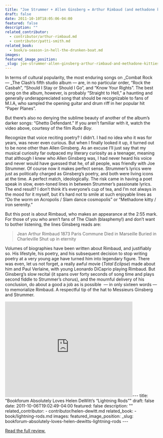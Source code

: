 ```yaml
---
title: "Joe Strummer + Allen Ginsberg = Arthur Rimbaud (and methadone kitties!)"
draft: false
date: 2011-10-10T18:05:06-04:00
featured: false
description: ""
related_contributor:
  - contributor/arthur-rimbaud.md
  - contributor/patti-smith.md
related_book:
  - book/a-season-in-hell-the-drunken-boat.md
images:
featured_image_position: 
_slug: joe-strummer-allen-ginsberg-arthur-rimbaud-and-methadone-kitties
---
```


In terms of cultural popularity, the most enduring songs on _Combat Rock — _The Clash’s fifth studio album — are, in no particular order, “Rock the Casbah”, “Should I Stay or Should I Go”, and “Know Your Rights”. The best song on the album, however, is probably “Straight to Hell,” a haunting and generally underappreciated song that should be recognizable to fans of M.I.A, who sampled the opening guitar and drum riff in her popular hit “Paper Planes”.

But there’s also no denying the sublime beauty of another of the album’s darker songs: “Ghetto Defendant.” If you aren’t familiar with it, watch the video above, courtesy of the film _Rude Boy_.

Recognize that voice reciting poetry? I didn’t. I had no idea who it was for years, was never even curious. But when I finally looked it up, it turned out to be none other than Allen Ginsberg. As an excuse I’ll just say that my musical curiosity far outpaced my literary curiosity as a teenager, meaning that although I knew who Allen Ginsberg was, I had never heard his voice and never would have guessed that he, of all people, was friendly with Joe Strummer. Of course now it makes perfect sense. Strummer’s lyrics were just as politically charged as Ginsberg’s poetry, and both were living icons at the time. A perfect match, ideologically. The risk came in having a poet speak in slow, even-toned lines in between Strummer’s passionate lyrics. The end result? I don’t think it’s everyone’s cup of tea, and I’m not always in the mood for it myself, but it’s hard not to smile at such enjoyable lines as “Do the worm on Acropolis / Slam dance cosmopolis” or “Methadone kitty / iron serenity.”

But this post is about Rimbaud, who makes an appearance at the 2:55 mark. For those of you who aren’t fans of The Clash (blasphemy!) and don’t want to bother listening, the lines Ginsberg reads are:

> Jean Arthur Rimbaud
> 1873 Paris Commune
> Died in Marseille
> Buried in Charleville
> Shut up in eternity

Volumes of biographies have been written about Rimbaud, and justifiably so. His lifestyle, his poetry, and his subsequent decision to stop writing poetry at a very young age have turned him into legendary figure. There was even, let us not forget, a really awful movie (_Total Eclipse_) made about him and Paul Verlaine, with young Leonardo DiCaprio playing Rimbaud. But Ginsberg’s slow recital (it spans over forty seconds of song time and plays second fiddle to Strummer’s chorus), and the mournful delivery of his conclusion, do about a good a job as is possible  — in only sixteen words — to memorialize Rimbaud. A respectful tip of the hat to Messieurs Ginsberg and Strummer.

<iframe width="420" height="315" src="http://www.youtube.com/embed/HWc1-QdNe30" frameborder="0" allowfullscreen=""></iframe>---
title: "Bookforum Absolutely Loves Helen DeWitt’s “Lightning Rods”"
draft: false
date: 2011-10-06T19:02:49-04:00
featured: false
description: ""
related_contributor:
  - contributor/helen-dewitt.md
related_book:
  - book/lightning-rods.md
images:
featured_image_position: 
_slug: bookforum-absolutely-loves-helen-dewitts-lightning-rods
---

[Read the full review.](http://www.bookforum.com/inprint/018_03/8284)

